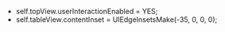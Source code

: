 - self.topView.userInteractionEnabled = YES;
- self.tableView.contentInset = UIEdgeInsetsMake(-35, 0, 0, 0);